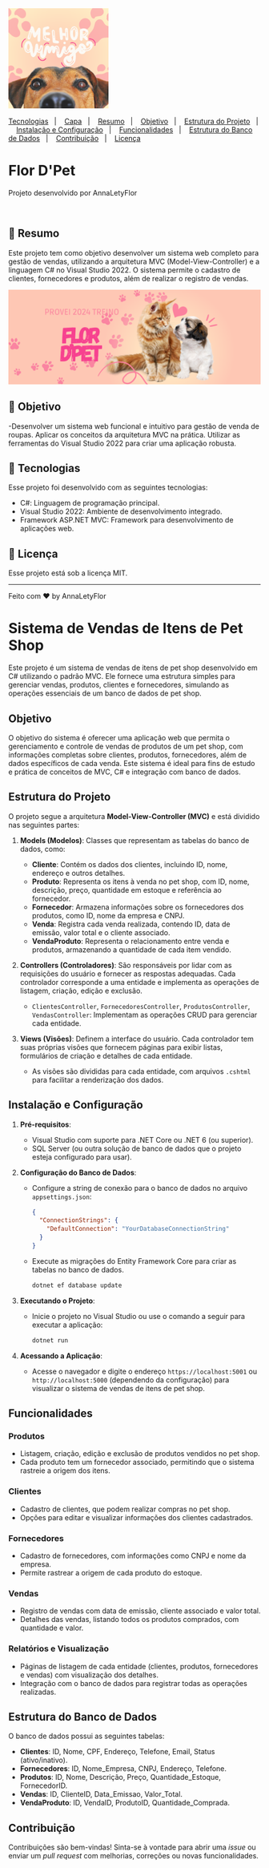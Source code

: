 
<img width="200px" src="wwwroot/lib/PROVEI2024-Icon.png">
<p> 
   <a href="#-tecnologias">Tecnologias</a>&nbsp;&nbsp;&nbsp;|&nbsp;&nbsp;&nbsp; 
   <a href="#-capa">Capa</a>&nbsp;&nbsp;&nbsp;|&nbsp;&nbsp;&nbsp; 
   <a href="#-resumo">Resumo</a>&nbsp;&nbsp;&nbsp;|&nbsp;&nbsp;&nbsp; 
   <a href="#-objetivo">Objetivo</a>&nbsp;&nbsp;&nbsp;|&nbsp;&nbsp;&nbsp; 
   <a href="#-estrutura-do-projeto">Estrutura do Projeto</a>&nbsp;&nbsp;&nbsp;|&nbsp;&nbsp;&nbsp; 
   <a href="#-instalação-e-configuração">Instalação e Configuração</a>&nbsp;&nbsp;&nbsp;|&nbsp;&nbsp;&nbsp; 
   <a href="#-funcionalidades">Funcionalidades</a>&nbsp;&nbsp;&nbsp;|&nbsp;&nbsp;&nbsp; 
   <a href="#-estrutura-do-banco-de-dados">Estrutura do Banco de Dados</a>&nbsp;&nbsp;&nbsp;|&nbsp;&nbsp;&nbsp; 
   <a href="#-contribuição">Contribuição</a>&nbsp;&nbsp;&nbsp;|&nbsp;&nbsp;&nbsp; 
   <a href="#memo-licença">Licença</a> </p>
<h1> Flor D'Pet </h1>
<p>
Projeto desenvolvido por AnnaLetyFlor <br/>
</p>

<br>

## 📖 Resumo

Este projeto tem como objetivo desenvolver um sistema web completo para gestão de vendas, utilizando a arquitetura MVC (Model-View-Controller) e a linguagem C# no Visual Studio 2022. O sistema permite o cadastro de clientes, fornecedores e produtos, além de realizar o registro de vendas.

<img src="wwwroot/lib/Provei2024-banner.png">

## 🔗 Objetivo

-Desenvolver um sistema web funcional e intuitivo para gestão de venda de roupas.
Aplicar os conceitos da arquitetura MVC na prática.
Utilizar as ferramentas do Visual Studio 2022 para criar uma aplicação robusta.

## 🚀 Tecnologias

Esse projeto foi desenvolvido com as seguintes tecnologias:

- C#: Linguagem de programação principal.
- Visual Studio 2022: Ambiente de desenvolvimento integrado.
- Framework ASP.NET MVC: Framework para desenvolvimento de aplicações web.

## :memo: Licença

Esse projeto está sob a licença MIT.

---

Feito com ♥ by AnnaLetyFlor 


# Sistema de Vendas de Itens de Pet Shop

Este projeto é um sistema de vendas de itens de pet shop desenvolvido em C# utilizando o padrão MVC. Ele fornece uma estrutura simples para gerenciar vendas, produtos, clientes e fornecedores, simulando as operações essenciais de um banco de dados de pet shop.

## Objetivo

O objetivo do sistema é oferecer uma aplicação web que permita o gerenciamento e controle de vendas de produtos de um pet shop, com informações completas sobre clientes, produtos, fornecedores, além de dados específicos de cada venda. Este sistema é ideal para fins de estudo e prática de conceitos de MVC, C# e integração com banco de dados.

## Estrutura do Projeto

O projeto segue a arquitetura **Model-View-Controller (MVC)** e está dividido nas seguintes partes:

1. **Models (Modelos)**: Classes que representam as tabelas do banco de dados, como:
   - **Cliente**: Contém os dados dos clientes, incluindo ID, nome, endereço e outros detalhes.
   - **Produto**: Representa os itens à venda no pet shop, com ID, nome, descrição, preço, quantidade em estoque e referência ao fornecedor.
   - **Fornecedor**: Armazena informações sobre os fornecedores dos produtos, como ID, nome da empresa e CNPJ.
   - **Venda**: Registra cada venda realizada, contendo ID, data de emissão, valor total e o cliente associado.
   - **VendaProduto**: Representa o relacionamento entre venda e produtos, armazenando a quantidade de cada item vendido.

2. **Controllers (Controladores)**: São responsáveis por lidar com as requisições do usuário e fornecer as respostas adequadas. Cada controlador corresponde a uma entidade e implementa as operações de listagem, criação, edição e exclusão.
   - `ClientesController`, `FornecedoresController`, `ProdutosController`, `VendasController`: Implementam as operações CRUD para gerenciar cada entidade.

3. **Views (Visões)**: Definem a interface do usuário. Cada controlador tem suas próprias visões que fornecem páginas para exibir listas, formulários de criação e detalhes de cada entidade.
   - As visões são divididas para cada entidade, com arquivos `.cshtml` para facilitar a renderização dos dados.

## Instalação e Configuração

1. **Pré-requisitos**:
   - Visual Studio com suporte para .NET Core ou .NET 6 (ou superior).
   - SQL Server (ou outra solução de banco de dados que o projeto esteja configurado para usar).

2. **Configuração do Banco de Dados**:
   - Configure a string de conexão para o banco de dados no arquivo `appsettings.json`:
     ```json
     {
       "ConnectionStrings": {
         "DefaultConnection": "YourDatabaseConnectionString"
       }
     }
     ```
   - Execute as migrações do Entity Framework Core para criar as tabelas no banco de dados.
     ```bash
     dotnet ef database update
     ```

3. **Executando o Projeto**:
   - Inicie o projeto no Visual Studio ou use o comando a seguir para executar a aplicação:
     ```bash
     dotnet run
     ```

4. **Acessando a Aplicação**:
   - Acesse o navegador e digite o endereço `https://localhost:5001` ou `http://localhost:5000` (dependendo da configuração) para visualizar o sistema de vendas de itens de pet shop.

## Funcionalidades

### Produtos

- Listagem, criação, edição e exclusão de produtos vendidos no pet shop.
- Cada produto tem um fornecedor associado, permitindo que o sistema rastreie a origem dos itens.

### Clientes

- Cadastro de clientes, que podem realizar compras no pet shop.
- Opções para editar e visualizar informações dos clientes cadastrados.

### Fornecedores

- Cadastro de fornecedores, com informações como CNPJ e nome da empresa.
- Permite rastrear a origem de cada produto do estoque.

### Vendas

- Registro de vendas com data de emissão, cliente associado e valor total.
- Detalhes das vendas, listando todos os produtos comprados, com quantidade e valor.

### Relatórios e Visualização

- Páginas de listagem de cada entidade (clientes, produtos, fornecedores e vendas) com visualização dos detalhes.
- Integração com o banco de dados para registrar todas as operações realizadas.

## Estrutura do Banco de Dados

O banco de dados possui as seguintes tabelas:

- **Clientes**: ID, Nome, CPF, Endereço, Telefone, Email, Status (ativo/inativo).
- **Fornecedores**: ID, Nome_Empresa, CNPJ, Endereço, Telefone.
- **Produtos**: ID, Nome, Descrição, Preço, Quantidade_Estoque, FornecedorID.
- **Vendas**: ID, ClienteID, Data_Emissao, Valor_Total.
- **VendaProduto**: ID, VendaID, ProdutoID, Quantidade_Comprada.

## Contribuição

Contribuições são bem-vindas! Sinta-se à vontade para abrir uma _issue_ ou enviar um _pull request_ com melhorias, correções ou novas funcionalidades.
